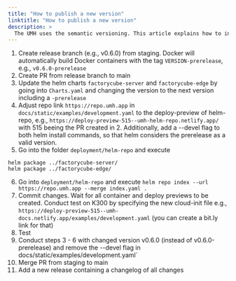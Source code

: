 ```yaml
---
title: "How to publish a new version"
linktitle: "How to publish a new version"
description: >
  The UMH uses the semantic versioning. This article explains how to increase the version number and what steps are needed to take
---
```


1. Create release branch (e.g., v0.6.0) from staging. Docker will automatically build Docker containers with the tag `VERSION-prerelease`, e.g., `v0.6.0-prerelease`
2. Create PR from release branch to main
3. Update the helm charts `factorycube-server` and `factorycube-edge` by going into `Charts.yaml` and changing the version to the next version including a `-prerelease`
4. Adjust repo link `https://repo.umh.app` in `docs/static/examples/development.yaml` to the deploy-preview of helm-repo, e.g., `https://deploy-preview-515--umh-helm-repo.netlify.app/` with 515 beeing the PR created in 2. Additionally, add a --devel flag to both helm install commands, so that helm considers the prerelease as a valid version.
5. Go into the folder `deployment/helm-repo` and execute
```
helm package ../factorycube-server/
helm package ../factorycube-edge/
```
6. Go into `deployment/helm-repo` and execute `helm repo index --url https://repo.umh.app --merge index.yaml .`
7. Commit changes. Wait for all container and deploy previews to be created. Conduct test on K300 by specifying the new cloud-init file e.g., `https://deploy-preview-515--umh-docs.netlify.app/examples/development.yaml` (you can create a bit.ly link for that)
8. Test
9. Conduct steps 3 - 6 with changed version v0.6.0 (instead of v0.6.0-prerelease) and remove the --devel flag in docs/static/examples/development.yaml`
10. Merge PR from staging to main
11. Add a new release containing a changelog of all changes

